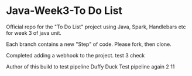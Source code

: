 # Java-Week3-To Do List

Official repo for the "To Do List" project using Java, Spark, Handlebars etc for week 3 of java unit.

Each branch contains a new "Step" of code. Please fork, then clone.

Completed adding a webhook to the project.
test 3 check

Author of this build to test pipeline Duffy Duck
Test pipeline again 2 11

